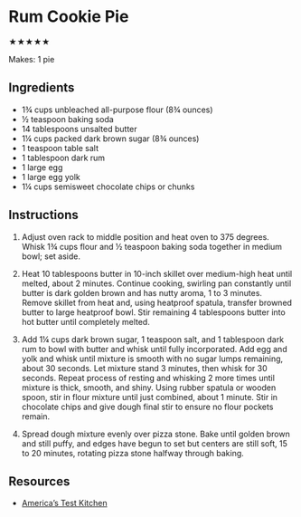 # Rum Cookie Pie

★★★★★

Makes: 1 pie

## Ingredients

* 1¾ cups unbleached all-purpose flour (8¾ ounces)
* ½ teaspoon baking soda
* 14 tablespoons unsalted butter
* 1¼ cups packed dark brown sugar (8¾ ounces)
* 1 teaspoon table salt
* 1 tablespoon dark rum
* 1 large egg
* 1 large egg yolk
* 1¼ cups semisweet chocolate chips or chunks

## Instructions

1. Adjust oven rack to middle position and heat oven to 375 degrees. Whisk 1¾ cups flour and ½ teaspoon baking soda together in medium bowl; set aside.

2. Heat 10 tablespoons butter in 10-inch skillet over medium-high heat until melted, about 2 minutes. Continue cooking, swirling pan constantly until butter is dark golden brown and has nutty aroma, 1 to 3 minutes. Remove skillet from heat and, using heatproof spatula, transfer browned butter to large heatproof bowl. Stir remaining 4 tablespoons butter into hot butter until completely melted.

3. Add 1¼ cups dark brown sugar, 1 teaspoon salt, and 1 tablespoon dark rum to bowl with butter and whisk until fully incorporated. Add egg and yolk and whisk until mixture is smooth with no sugar lumps remaining, about 30 seconds. Let mixture stand 3 minutes, then whisk for 30 seconds. Repeat process of resting and whisking 2 more times until mixture is thick, smooth, and shiny. Using rubber spatula or wooden spoon, stir in flour mixture until just combined, about 1 minute. Stir in chocolate chips and give dough final stir to ensure no flour pockets remain.

4. Spread dough mixture evenly over pizza stone. Bake until golden brown and still puffy, and edges have begun to set but centers are still soft, 15 to 20 minutes, rotating pizza stone halfway through baking.

## Resources

* [America’s Test Kitchen](https://www.americastestkitchen.com/recipes/4737-perfect-chocolate-chip-cookies)
